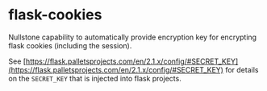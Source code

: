# flask-cookies

Nullstone capability to automatically provide encryption key for encrypting flask cookies (including the session).

See [https://flask.palletsprojects.com/en/2.1.x/config/#SECRET_KEY](https://flask.palletsprojects.com/en/2.1.x/config/#SECRET_KEY) for details on the `SECRET_KEY` that is injected into flask projects.

